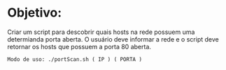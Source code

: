# Objetivo:

Criar um script para descobrir quais hosts na rede possuem uma determianda porta aberta.
O usuário deve informar a rede e o script deve retornar os hosts que possuem a porta 80 aberta.

```
Modo de uso: ./portScan.sh ( IP ) ( PORTA )
```
